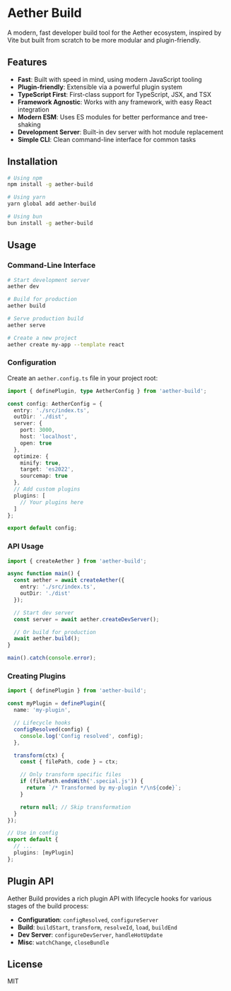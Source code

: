 # Aether Build

A modern, fast developer build tool for the Aether ecosystem, inspired by Vite but built from scratch to be more modular and plugin-friendly.

## Features

- **Fast**: Built with speed in mind, using modern JavaScript tooling
- **Plugin-friendly**: Extensible via a powerful plugin system
- **TypeScript First**: First-class support for TypeScript, JSX, and TSX
- **Framework Agnostic**: Works with any framework, with easy React integration
- **Modern ESM**: Uses ES modules for better performance and tree-shaking
- **Development Server**: Built-in dev server with hot module replacement
- **Simple CLI**: Clean command-line interface for common tasks

## Installation

```bash
# Using npm
npm install -g aether-build

# Using yarn
yarn global add aether-build

# Using bun
bun install -g aether-build
```

## Usage

### Command-Line Interface

```bash
# Start development server
aether dev

# Build for production
aether build

# Serve production build
aether serve

# Create a new project
aether create my-app --template react
```

### Configuration

Create an `aether.config.ts` file in your project root:

```typescript
import { definePlugin, type AetherConfig } from 'aether-build';

const config: AetherConfig = {
  entry: './src/index.ts',
  outDir: './dist',
  server: {
    port: 3000,
    host: 'localhost',
    open: true
  },
  optimize: {
    minify: true,
    target: 'es2022',
    sourcemap: true
  },
  // Add custom plugins
  plugins: [
    // Your plugins here
  ]
};

export default config;
```

### API Usage

```typescript
import { createAether } from 'aether-build';

async function main() {
  const aether = await createAether({
    entry: './src/index.ts',
    outDir: './dist'
  });

  // Start dev server
  const server = await aether.createDevServer();

  // Or build for production
  await aether.build();
}

main().catch(console.error);
```

### Creating Plugins

```typescript
import { definePlugin } from 'aether-build';

const myPlugin = definePlugin({
  name: 'my-plugin',

  // Lifecycle hooks
  configResolved(config) {
    console.log('Config resolved', config);
  },

  transform(ctx) {
    const { filePath, code } = ctx;

    // Only transform specific files
    if (filePath.endsWith('.special.js')) {
      return `/* Transformed by my-plugin */\n${code}`;
    }

    return null; // Skip transformation
  }
});

// Use in config
export default {
  // ...
  plugins: [myPlugin]
};
```

## Plugin API

Aether Build provides a rich plugin API with lifecycle hooks for various stages of the build process:

- **Configuration**: `configResolved`, `configureServer`
- **Build**: `buildStart`, `transform`, `resolveId`, `load`, `buildEnd`
- **Dev Server**: `configureDevServer`, `handleHotUpdate`
- **Misc**: `watchChange`, `closeBundle`

## License

MIT